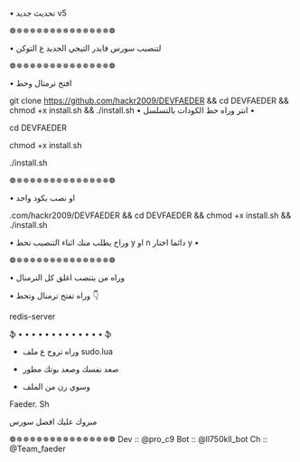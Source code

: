 • تحديث جديد v5 

❁✵✵✵✵✵✵✵✵✵✵✵✵✵✵❁

• لتنصيب سورس فايدر التيجي الجديد ع التوكن

❁✵✵✵✵✵✵✵✵✵✵✵✵✵✵❁

• افتح ترمنال وحط

git clone https://github.com/hackr2009/DEVFAEDER && cd DEVFAEDER && chmod +x install.sh && ./install.sh
• انتر وراه حط الكودات بالتسلسل •

 cd DEVFAEDER 

 chmod +x install.sh 


 ./install.sh

❁✵✵✵✵✵✵✵✵✵✵✵✵✵✵❁


• او نصب بكود واحد

.com/hackr2009/DEVFAEDER && cd DEVFAEDER && chmod +x install.sh && ./install.sh

• وراح يطلب منك اثناء التنصيب تحط y او n دائما اختار y •

❁✵✵✵✵✵✵✵✵✵✵✵✵✵✵❁

• وراه من يتنصب اغلق كل الترمنال

• وراه تفتح ترمنال وتحط 👇

redis-server

ֆ • • • • • • • • • • • • • ֆ

- وراه تروح ع ملف sudo.lua

- صعد نفسك وصعد بوتك مطور

-  وسوي رن من الملف

Faeder. Sh

مبروك عليك افضل سورس

❁✵✵✵✵✵✵✵✵✵✵✵✵✵✵❁
Dev :: @pro_c9
Bot :: @ll750kll_bot
Ch :: @Team_faeder
